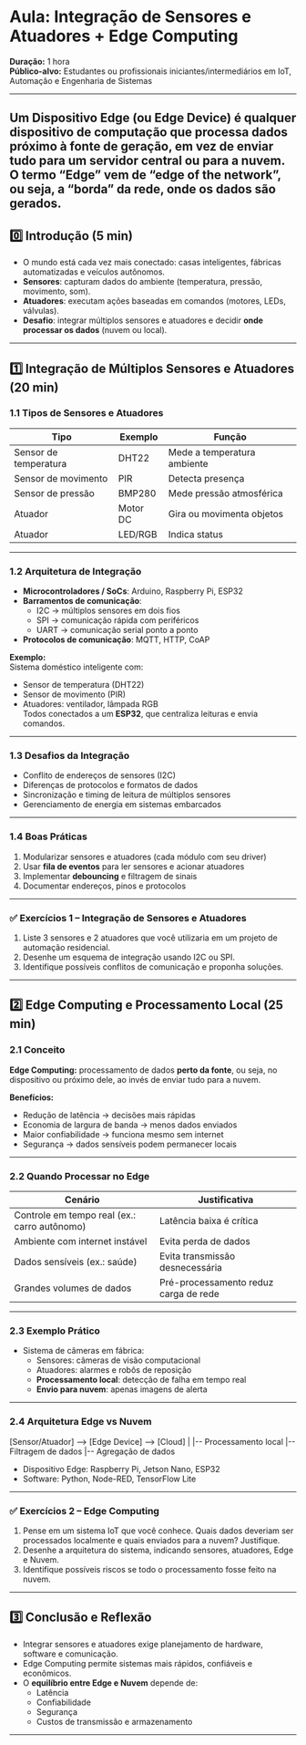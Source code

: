 # Aula: Integração de Sensores e Atuadores + Edge Computing

**Duração:** 1 hora  
**Público-alvo:** Estudantes ou profissionais iniciantes/intermediários em IoT, Automação e Engenharia de Sistemas  

---

Um Dispositivo Edge (ou Edge Device) é qualquer dispositivo de computação que processa dados próximo à fonte de geração, em vez de enviar tudo para um servidor central ou para a nuvem. O termo “Edge” vem de “edge of the network”, ou seja, a “borda” da rede, onde os dados são gerados.
---

## 0️⃣ Introdução (5 min)

- O mundo está cada vez mais conectado: casas inteligentes, fábricas automatizadas e veículos autônomos.  
- **Sensores**: capturam dados do ambiente (temperatura, pressão, movimento, som).  
- **Atuadores**: executam ações baseadas em comandos (motores, LEDs, válvulas).  
- **Desafio**: integrar múltiplos sensores e atuadores e decidir **onde processar os dados** (nuvem ou local).  

---

## 1️⃣ Integração de Múltiplos Sensores e Atuadores (20 min)

### 1.1 Tipos de Sensores e Atuadores

| Tipo | Exemplo | Função |
|------|---------|--------|
| Sensor de temperatura | DHT22 | Mede a temperatura ambiente |
| Sensor de movimento | PIR | Detecta presença |
| Sensor de pressão | BMP280 | Mede pressão atmosférica |
| Atuador | Motor DC | Gira ou movimenta objetos |
| Atuador | LED/RGB | Indica status |

---

### 1.2 Arquitetura de Integração

- **Microcontroladores / SoCs**: Arduino, Raspberry Pi, ESP32  
- **Barramentos de comunicação**:  
  - I2C → múltiplos sensores em dois fios  
  - SPI → comunicação rápida com periféricos  
  - UART → comunicação serial ponto a ponto  
- **Protocolos de comunicação**: MQTT, HTTP, CoAP  

**Exemplo:**  
Sistema doméstico inteligente com:  
- Sensor de temperatura (DHT22)  
- Sensor de movimento (PIR)  
- Atuadores: ventilador, lâmpada RGB  
Todos conectados a um **ESP32**, que centraliza leituras e envia comandos.

---

### 1.3 Desafios da Integração

- Conflito de endereços de sensores (I2C)  
- Diferenças de protocolos e formatos de dados  
- Sincronização e timing de leitura de múltiplos sensores  
- Gerenciamento de energia em sistemas embarcados  

---

### 1.4 Boas Práticas

1. Modularizar sensores e atuadores (cada módulo com seu driver)  
2. Usar **fila de eventos** para ler sensores e acionar atuadores  
3. Implementar **debouncing** e filtragem de sinais  
4. Documentar endereços, pinos e protocolos  

---

### ✅ Exercícios 1 – Integração de Sensores e Atuadores

1. Liste 3 sensores e 2 atuadores que você utilizaria em um projeto de automação residencial.  
2. Desenhe um esquema de integração usando I2C ou SPI.  
3. Identifique possíveis conflitos de comunicação e proponha soluções.  

---

## 2️⃣ Edge Computing e Processamento Local (25 min)

### 2.1 Conceito

**Edge Computing:** processamento de dados **perto da fonte**, ou seja, no dispositivo ou próximo dele, ao invés de enviar tudo para a nuvem.

**Benefícios:**
- Redução de latência → decisões mais rápidas  
- Economia de largura de banda → menos dados enviados  
- Maior confiabilidade → funciona mesmo sem internet  
- Segurança → dados sensíveis podem permanecer locais  

---

### 2.2 Quando Processar no Edge

| Cenário | Justificativa |
|---------|---------------|
| Controle em tempo real (ex.: carro autônomo) | Latência baixa é crítica |
| Ambiente com internet instável | Evita perda de dados |
| Dados sensíveis (ex.: saúde) | Evita transmissão desnecessária |
| Grandes volumes de dados | Pré-processamento reduz carga de rede |

---

### 2.3 Exemplo Prático

- Sistema de câmeras em fábrica:  
  - Sensores: câmeras de visão computacional  
  - Atuadores: alarmes e robôs de reposição  
  - **Processamento local**: detecção de falha em tempo real  
  - **Envio para nuvem**: apenas imagens de alerta  

---

### 2.4 Arquitetura Edge vs Nuvem

[Sensor/Atuador] --> [Edge Device] --> [Cloud]
                         |
                         |-- Processamento local
                         |-- Filtragem de dados
                         |-- Agregação de dados



- Dispositivo Edge: Raspberry Pi, Jetson Nano, ESP32  
- Software: Python, Node-RED, TensorFlow Lite  

---

### ✅ Exercícios 2 – Edge Computing

1. Pense em um sistema IoT que você conhece. Quais dados deveriam ser processados localmente e quais enviados para a nuvem? Justifique.  
2. Desenhe a arquitetura do sistema, indicando sensores, atuadores, Edge e Nuvem.  
3. Identifique possíveis riscos se todo o processamento fosse feito na nuvem.  

---

## 3️⃣ Conclusão e Reflexão 

- Integrar sensores e atuadores exige planejamento de hardware, software e comunicação.  
- Edge Computing permite sistemas mais rápidos, confiáveis e econômicos.  
- O **equilíbrio entre Edge e Nuvem** depende de:  
  - Latência  
  - Confiabilidade  
  - Segurança  
  - Custos de transmissão e armazenamento  

---
 

